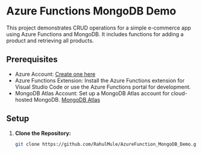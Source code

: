 # Azure Functions MongoDB Demo

This project demonstrates CRUD operations for a simple e-commerce app using Azure Functions and MongoDB. It includes functions for adding a product and retrieving all products.

## Prerequisites

- Azure Account: [Create one here](https://azure.microsoft.com/en-us/free/)
- Azure Functions Extension: Install the Azure Functions extension for Visual Studio Code or use the Azure Functions portal for development.
- MongoDB Atlas Account: Set up a MongoDB Atlas account for cloud-hosted MongoDB. [MongoDB Atlas](https://www.mongodb.com/cloud/atlas)

## Setup

1. **Clone the Repository:**
   ```bash
   git clone https://github.com/RahulMule/AzureFunction_MongoDB_Demo.git



   
